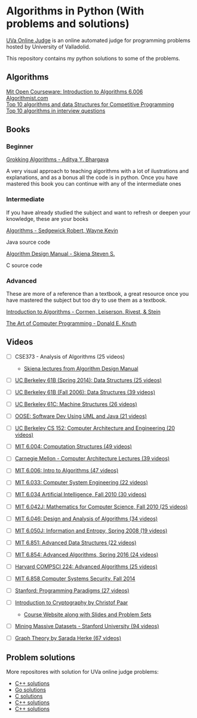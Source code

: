 # Algorithms in Python (With problems and solutions)

[UVa Online Judge](https://uva.onlinejudge.org) is an online automated judge for programming 
problems hosted by University of Valladolid.

This repository contains my python solutions to some of the problems.


## Algorithms

[Mit Open Courseware: Introduction to Algorithms 6.006](https://ocw.mit.edu/courses/electrical-engineering-and-computer-science/6-006-introduction-to-algorithms-fall-2011/)  
[Algorithmist.com](http://www.algorithmist.com/)  
[Top 10 algorithms and data Structures for Competitive Programming](http://www.geeksforgeeks.org/top-algorithms-and-data-structures-for-competitive-programming/)  
[Top 10 algorithms in interview questions](http://www.geeksforgeeks.org/top-10-algorithms-in-interview-questions/)  


## Books

### Beginner

[Grokking Algorithms - Aditya Y. Bhargava](https://www.amazon.com/Introduction-Algorithms-3rd-MIT-Press/dp/0262033844)

A very visual approach to teaching algorithms with a lot of ilustrations and explanations, and as a bonus all the code is in python. Once you have mastered this book you can
continue with any of the intermediate ones


### Intermediate

If you have already studied the subject and want to refresh or deepen your knowledge, these are your books 

[Algorithms - Sedgewick Robert, Wayne Kevin](https://www.amazon.com/Algorithms-Sedgewick-Robert/dp/032157351X)

Java source code

[Algorithm Design Manual - Skiena Steven S.](https://www.amazon.com/dp/1849967202)

C source code


### Advanced

These are more of a reference than a textbook, a great resource once you have mastered the subject but
too dry to use them as a textbook.

[Introduction to Algorithms - Cormen, Leiserson, Rivest, & Stein](https://www.amazon.com/Introduction-Algorithms-3rd-MIT-Press)

[The Art of Computer Programming - Donald E. Knuth](https://www.amazon.com/Computer-Programming-Volumes-1-4A-Boxed/dp/0321751043)


## Videos 

- [ ] CSE373 - Analysis of Algorithms (25 videos)
    - [Skiena lectures from Algorithm Design Manual](https://www.youtube.com/watch?v=ZFjhkohHdAA&list=PLOtl7M3yp-DV69F32zdK7YJcNXpTunF2b&index=1)

- [ ] [UC Berkeley 61B (Spring 2014): Data Structures (25 videos)](https://www.youtube.com/watch?v=mFPmKGIrQs4&list=PL-XXv-cvA_iAlnI-BQr9hjqADPBtujFJd)

- [ ] [UC Berkeley 61B (Fall 2006): Data Structures (39 videos)](https://www.youtube.com/playlist?list=PL4BBB74C7D2A1049C)

- [ ] [UC Berkeley 61C: Machine Structures (26 videos)](https://www.youtube.com/watch?v=gJJeUFyuvvg&list=PL-XXv-cvA_iCl2-D-FS5mk0jFF6cYSJs_)

- [ ] [OOSE: Software Dev Using UML and Java (21 videos)](https://www.youtube.com/playlist?list=PLJ9pm_Rc9HesnkwKlal_buSIHA-jTZMpO)

- [ ] [UC Berkeley CS 152: Computer Architecture and Engineering (20 videos)](https://www.youtube.com/watch?v=UH0QYvtP7Rk&index=20&list=PLkFD6_40KJIwEiwQx1dACXwh-2Fuo32qr)

- [ ] [MIT 6.004: Computation Structures (49 videos)](https://www.youtube.com/playlist?list=PLrRW1w6CGAcXbMtDFj205vALOGmiRc82-)

- [ ] [Carnegie Mellon - Computer Architecture Lectures (39 videos)](https://www.youtube.com/playlist?list=PL5PHm2jkkXmi5CxxI7b3JCL1TWybTDtKq)

- [ ] [MIT 6.006: Intro to Algorithms (47 videos)](https://www.youtube.com/watch?v=HtSuA80QTyo&list=PLUl4u3cNGP61Oq3tWYp6V_F-5jb5L2iHb&nohtml5=False)

- [ ] [MIT 6.033: Computer System Engineering (22 videos)](https://www.youtube.com/watch?v=zm2VP0kHl1M&list=PL6535748F59DCA484)

- [ ] [MIT 6.034 Artificial Intelligence, Fall 2010 (30 videos)](https://www.youtube.com/playlist?list=PLUl4u3cNGP63gFHB6xb-kVBiQHYe_4hSi)

- [ ] [MIT 6.042J: Mathematics for Computer Science, Fall 2010 (25 videos)](https://www.youtube.com/watch?v=L3LMbpZIKhQ&list=PLB7540DEDD482705B)

- [ ] [MIT 6.046: Design and Analysis of Algorithms (34 videos)](https://www.youtube.com/watch?v=2P-yW7LQr08&list=PLUl4u3cNGP6317WaSNfmCvGym2ucw3oGp)

- [ ] [MIT 6.050J: Information and Entropy, Spring 2008 (19 videos)](https://www.youtube.com/watch?v=phxsQrZQupo&list=PL_2Bwul6T-A7OldmhGODImZL8KEVE38X7)

- [ ] [MIT 6.851: Advanced Data Structures (22 videos)](https://www.youtube.com/watch?v=T0yzrZL1py0&list=PLUl4u3cNGP61hsJNdULdudlRL493b-XZf&index=1)

- [ ] [MIT 6.854: Advanced Algorithms, Spring 2016 (24 videos)](https://www.youtube.com/playlist?list=PL6ogFv-ieghdoGKGg2Bik3Gl1glBTEu8c)

- [ ] [Harvard COMPSCI 224: Advanced Algorithms (25 videos)](https://www.youtube.com/playlist?list=PL2SOU6wwxB0uP4rJgf5ayhHWgw7akUWSf)

- [ ] [MIT 6.858 Computer Systems Security, Fall 2014](https://www.youtube.com/watch?v=GqmQg-cszw4&index=1&list=PLUl4u3cNGP62K2DjQLRxDNRi0z2IRWnNh)

- [ ] [Stanford: Programming Paradigms (27 videos)](https://www.youtube.com/view_play_list?p=9D558D49CA734A02)

- [ ] [Introduction to Cryptography by Christof Paar](https://www.youtube.com/playlist?list=PL6N5qY2nvvJE8X75VkXglSrVhLv1tVcfy)
    - [Course Website along with Slides and Problem Sets](http://www.crypto-textbook.com/)

- [ ] [Mining Massive Datasets - Stanford University (94 videos)](https://www.youtube.com/playlist?list=PLLssT5z_DsK9JDLcT8T62VtzwyW9LNepV)

- [ ] [Graph Theory by Sarada Herke (67 videos)](https://www.youtube.com/user/DrSaradaHerke/playlists?shelf_id=5&view=50&sort=dd)


## Problem solutions

More repositores with solution for UVa online judge problems:

* [C++ solutions](https://github.com/ajahuang/UVa)
* [Go solutions](https://github.com/codingsince1985/UVa)
* [C solutions](https://github.com/dtompkins/uva-online-judge/)
* [C++ solutions](https://github.com/goldenpython/Contests)
* [C++ solutions](https://github.com/morris821028/UVa)
